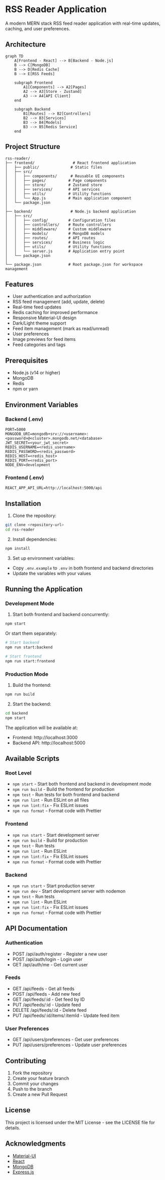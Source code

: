 # RSS Reader Application

A modern MERN stack RSS feed reader application with real-time updates, caching, and user preferences.

## Architecture

```mermaid
graph TD
    A[Frontend - React] --> B[Backend - Node.js]
    B --> C[MongoDB]
    B --> D[Redis Cache]
    B --> E[RSS Feeds]
    
    subgraph Frontend
        A1[Components] --> A2[Pages]
        A2 --> A3[Store - Zustand]
        A3 --> A4[API Client]
    end
    
    subgraph Backend
        B1[Routes] --> B2[Controllers]
        B2 --> B3[Services]
        B3 --> B4[Models]
        B3 --> B5[Redis Service]
    end
```

## Project Structure

```
rss-reader/
├── frontend/                 # React frontend application
│   ├── public/              # Static files
│   ├── src/
│   │   ├── components/      # Reusable UI components
│   │   ├── pages/          # Page components
│   │   ├── store/          # Zustand store
│   │   ├── services/       # API services
│   │   ├── utils/          # Utility functions
│   │   └── App.js          # Main application component
│   └── package.json
│
├── backend/                 # Node.js backend application
│   ├── src/
│   │   ├── config/         # Configuration files
│   │   ├── controllers/    # Route controllers
│   │   ├── middleware/     # Custom middleware
│   │   ├── models/         # MongoDB models
│   │   ├── routes/         # API routes
│   │   ├── services/       # Business logic
│   │   ├── utils/          # Utility functions
│   │   └── server.js       # Application entry point
│   └── package.json
│
└── package.json            # Root package.json for workspace management
```

## Features

- User authentication and authorization
- RSS feed management (add, update, delete)
- Real-time feed updates
- Redis caching for improved performance
- Responsive Material-UI design
- Dark/Light theme support
- Feed item management (mark as read/unread)
- User preferences
- Image previews for feed items
- Feed categories and tags

## Prerequisites

- Node.js (v14 or higher)
- MongoDB
- Redis
- npm or yarn

## Environment Variables

### Backend (.env)
```
PORT=5000
MONGODB_URI=mongodb+srv://<username>:<password>@<cluster>.mongodb.net/<database>
JWT_SECRET=<your_jwt_secret>
REDIS_USERNAME=<redis_username>
REDIS_PASSWORD=<redis_password>
REDIS_HOST=<redis_host>
REDIS_PORT=<redis_port>
NODE_ENV=development
```

### Frontend (.env)
```
REACT_APP_API_URL=http://localhost:5000/api
```

## Installation

1. Clone the repository:
```bash
git clone <repository-url>
cd rss-reader
```

2. Install dependencies:
```bash
npm install
```

3. Set up environment variables:
- Copy `.env.example` to `.env` in both frontend and backend directories
- Update the variables with your values

## Running the Application

### Development Mode

1. Start both frontend and backend concurrently:
```bash
npm start
```

Or start them separately:
```bash
# Start backend
npm run start:backend

# Start frontend
npm run start:frontend
```

### Production Mode

1. Build the frontend:
```bash
npm run build
```

2. Start the backend:
```bash
cd backend
npm start
```

The application will be available at:
- Frontend: http://localhost:3000
- Backend API: http://localhost:5000

## Available Scripts

### Root Level
- `npm start` - Start both frontend and backend in development mode
- `npm run build` - Build the frontend for production
- `npm test` - Run tests for both frontend and backend
- `npm run lint` - Run ESLint on all files
- `npm run lint:fix` - Fix ESLint issues
- `npm run format` - Format code with Prettier

### Frontend
- `npm run start` - Start development server
- `npm run build` - Build for production
- `npm test` - Run tests
- `npm run lint` - Run ESLint
- `npm run lint:fix` - Fix ESLint issues
- `npm run format` - Format code with Prettier

### Backend
- `npm run start` - Start production server
- `npm run dev` - Start development server with nodemon
- `npm test` - Run tests
- `npm run lint` - Run ESLint
- `npm run lint:fix` - Fix ESLint issues
- `npm run format` - Format code with Prettier

## API Documentation

### Authentication
- POST /api/auth/register - Register a new user
- POST /api/auth/login - Login user
- GET /api/auth/me - Get current user

### Feeds
- GET /api/feeds - Get all feeds
- POST /api/feeds - Add new feed
- GET /api/feeds/:id - Get feed by ID
- PUT /api/feeds/:id - Update feed
- DELETE /api/feeds/:id - Delete feed
- PUT /api/feeds/:id/items/:itemId - Update feed item

### User Preferences
- GET /api/users/preferences - Get user preferences
- PUT /api/users/preferences - Update user preferences

## Contributing

1. Fork the repository
2. Create your feature branch
3. Commit your changes
4. Push to the branch
5. Create a new Pull Request

## License

This project is licensed under the MIT License - see the LICENSE file for details.

## Acknowledgments

- [Material-UI](https://mui.com/)
- [React](https://reactjs.org/)
- [MongoDB](https://www.mongodb.com/)
- [Express.js](https://expressjs.com/) 